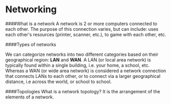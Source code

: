 # Networking

####What is a network
A network is 2 or more computers connected to each other.  The purpose of this connection varies, but can include: uses each other's resources (printer, scanner, etc.), to game with each other, etc.

####Types of networks

We can categorize networks into two different categories based on their geographical region: __LAN__ and __WAN__.  A LAN (or local area network) is typically found within a single building, i.e. your home, a school, etc.  Whereas a WAN (or wide area network) is considered a network connection that connects LANs to each other, or to connect via a larger geographical distance, i.e across the world, or school to school.

####Topologies
What is a network topology? It is the arrangement of the elements of a network.



